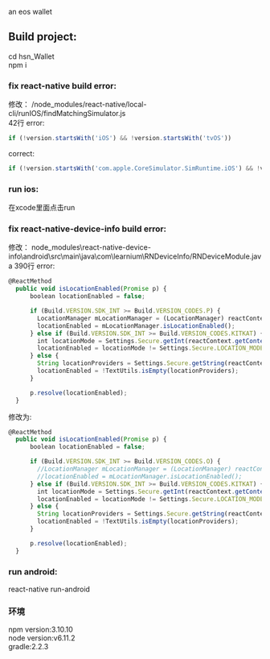 an eos wallet


## Build project:<br> 
cd hsn_Wallet <br> 
npm i <br> 

### fix react-native build error:<br>
修改： /node_modules/react-native/local-cli/runIOS/findMatchingSimulator.js <br>
42行 error:<br>
``` javascript
if (!version.startsWith('iOS') && !version.startsWith('tvOS'))
```
correct:<br>
``` javascript
if (!version.startsWith('com.apple.CoreSimulator.SimRuntime.iOS') && !version.startsWith('com.apple.CoreSimulator.SimRuntime.tvOS'))
```
### run ios:<br>
在xcode里面点击run



### fix react-native-device-info build error:<br>
修改： node_modules\react-native-device-info\android\src\main\java\com\learnium\RNDeviceInfo/RNDeviceModule.java 
390行 error:<br>
``` javascript
@ReactMethod
  public void isLocationEnabled(Promise p) {
      boolean locationEnabled = false;

      if (Build.VERSION.SDK_INT >= Build.VERSION_CODES.P) {
        LocationManager mLocationManager = (LocationManager) reactContext.getApplicationContext().getSystemService(Context.LOCATION_SERVICE);
        locationEnabled = mLocationManager.isLocationEnabled();
      } else if (Build.VERSION.SDK_INT >= Build.VERSION_CODES.KITKAT) {
        int locationMode = Settings.Secure.getInt(reactContext.getContentResolver(), Settings.Secure.LOCATION_MODE, Settings.Secure.LOCATION_MODE_OFF);
        locationEnabled = locationMode != Settings.Secure.LOCATION_MODE_OFF;
      } else {
        String locationProviders = Settings.Secure.getString(reactContext.getContentResolver(), Settings.Secure.LOCATION_PROVIDERS_ALLOWED);
        locationEnabled = !TextUtils.isEmpty(locationProviders);
      }

      p.resolve(locationEnabled);
  }
```
修改为:
``` javascript
@ReactMethod
  public void isLocationEnabled(Promise p) {
      boolean locationEnabled = false;

      if (Build.VERSION.SDK_INT >= Build.VERSION_CODES.O) {
        //LocationManager mLocationManager = (LocationManager) reactContext.getApplicationContext().getSystemService(Context.LOCATION_SERVICE);
        //locationEnabled = mLocationManager.isLocationEnabled();
      } else if (Build.VERSION.SDK_INT >= Build.VERSION_CODES.KITKAT) {
        int locationMode = Settings.Secure.getInt(reactContext.getContentResolver(), Settings.Secure.LOCATION_MODE, Settings.Secure.LOCATION_MODE_OFF);
        locationEnabled = locationMode != Settings.Secure.LOCATION_MODE_OFF;
      } else {
        String locationProviders = Settings.Secure.getString(reactContext.getContentResolver(), Settings.Secure.LOCATION_PROVIDERS_ALLOWED);
        locationEnabled = !TextUtils.isEmpty(locationProviders);
      }

      p.resolve(locationEnabled);
  }
```
### run android:<br>
react-native run-android



### 环境
npm version:3.10.10 <br>
node version:v6.11.2 <br>
gradle:2.2.3 <br>

